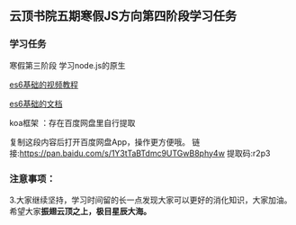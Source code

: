 ## 云顶书院五期寒假JS方向第四阶段学习任务

### 学习任务

寒假第三阶段  学习node.js的原生

[es6基础的视频教程](https://www.bilibili.com/video/BV1wt411t7hg?)

[es6基础的文档](https://es6.ruanyifeng.com/)

koa框架 ：存在百度网盘里自行提取

复制这段内容后打开百度网盘App，操作更方便哦。 链接:https://pan.baidu.com/s/1Y3tTaBTdmc9UTGwB8phy4w 提取码:r2p3

### 注意事项：

3.大家继续坚持，学习时间留的长一点发现大家可以更好的消化知识，大家加油。希望大家**振翅云顶之上，极目星辰大海。**